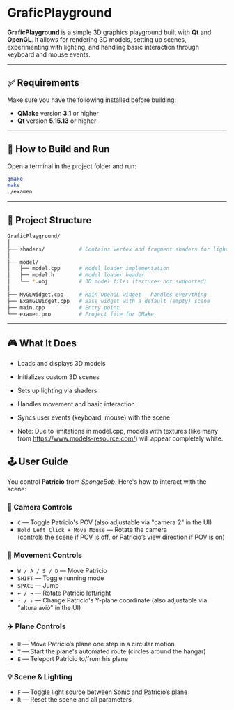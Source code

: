 # GraficPlayground

**GraficPlayground** is a simple 3D graphics playground built with **Qt** and **OpenGL**. It allows for rendering 3D models, setting up scenes, experimenting with lighting, and handling basic interaction through keyboard and mouse events.

---

## ✅ Requirements

Make sure you have the following installed before building:

- **QMake** version **3.1** or higher
- **Qt** version **5.15.13** or higher

---

## 🧪 How to Build and Run

Open a terminal in the project folder and run:

```bash
qmake
make
./examen
```
---
## 📁 Project Structure
```bash
GraficPlayground/
│
├── shaders/           # Contains vertex and fragment shaders for lighting
│
├── model/
│   ├── model.cpp      # Model loader implementation
│   ├── model.h        # Model loader header
│   └── *.obj          # 3D model files (textures not supported)
│
├── MyGLWidget.cpp     # Main OpenGL widget - handles everything
├── ExamGLWidget.cpp   # Base widget with a default (empty) scene
├── main.cpp           # Entry point
└── examen.pro         # Project file for QMake
```
---
## 🎮 What It Does

   - Loads and displays 3D models

   - Initializes custom 3D scenes

   - Sets up lighting via shaders

   - Handles movement and basic interaction

   - Syncs user events (keyboard, mouse) with the scene

   - Note: Due to limitations in model.cpp, models with textures (like many from https://www.models-resource.com/) will appear completely white.

## 🕹️ User Guide

You control **Patricio** from *SpongeBob*. Here's how to interact with the scene:

### 🎥 Camera Controls
- `C` — Toggle Patricio's POV (also adjustable via "camera 2" in the UI)
- `Hold Left Click + Move Mouse` — Rotate the camera  
  (controls the scene if POV is off, or Patricio’s view direction if POV is on)

### 🧍 Movement Controls
- `W / A / S / D` — Move Patricio
- `SHIFT` — Toggle running mode
- `SPACE` — Jump
- `← / →` — Rotate Patricio left/right
- `↑ / ↓` — Change Patricio's Y-plane coordinate (also adjustable via "altura avió" in the UI)

### ✈️ Plane Controls
- `U` — Move Patricio’s plane one step in a circular motion
- `T` — Start the plane's automated route (circles around the hangar)
- `E` — Teleport Patricio to/from his plane

### 💡 Scene & Lighting
- `F` — Toggle light source between Sonic and Patricio’s plane
- `R` — Reset the scene and all parameters



